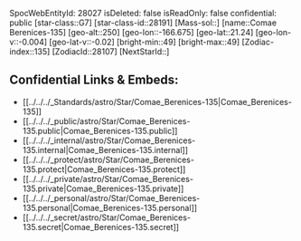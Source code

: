﻿---
location:
- 21.24
- 166.675
- 250
tags:
- astro/Star
type: Star
---

SpocWebEntityId: 28027
isDeleted: false
isReadOnly: false
confidential: public
[star-class::G7]
[star-class-id::28191]
[Mass-sol::]
[name::Comae Berenices-135]
[geo-alt::250]
[geo-lon::-166.675]
[geo-lat::21.24]
[geo-lon-v::-0.004]
[geo-lat-v::-0.02]
[bright-min::49]
[bright-max::49]
[Zodiac-index::135]
[ZodiacId::28107]
[NextStarId::]



## Confidential Links & Embeds: 
- [[../../../_Standards/astro/Star/Comae_Berenices-135|Comae_Berenices-135]] 
- [[../../../_public/astro/Star/Comae_Berenices-135.public|Comae_Berenices-135.public]] 
- [[../../../_internal/astro/Star/Comae_Berenices-135.internal|Comae_Berenices-135.internal]] 
- [[../../../_protect/astro/Star/Comae_Berenices-135.protect|Comae_Berenices-135.protect]] 
- [[../../../_private/astro/Star/Comae_Berenices-135.private|Comae_Berenices-135.private]] 
- [[../../../_personal/astro/Star/Comae_Berenices-135.personal|Comae_Berenices-135.personal]] 
- [[../../../_secret/astro/Star/Comae_Berenices-135.secret|Comae_Berenices-135.secret]]

